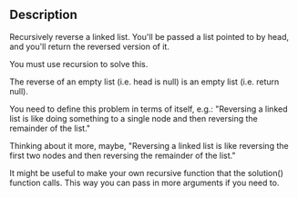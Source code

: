 ## Description
Recursively reverse a linked list. You'll be passed a list pointed to by head, and you'll return the reversed version of it.

You must use recursion to solve this.

The reverse of an empty list (i.e. head is null) is an empty list (i.e. return null).

You need to define this problem in terms of itself, e.g.: "Reversing a linked list is like doing something to a single node and then reversing the remainder of the list."

Thinking about it more, maybe, "Reversing a linked list is like reversing the first two nodes and then reversing the remainder of the list."

It might be useful to make your own recursive function that the solution() function calls. This way you can pass in more arguments if you need to.